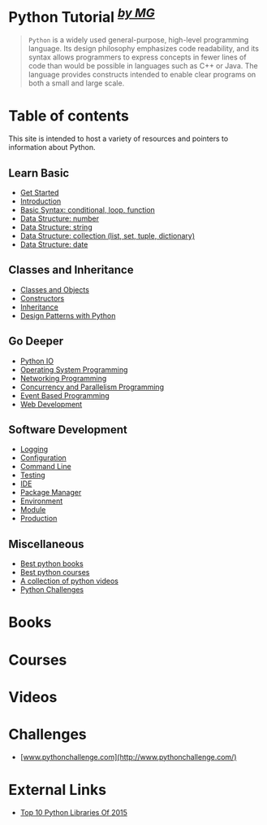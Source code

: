 # Python Tutorial <sup><i><a href="http://magizbox.com/">by MG</a></i></sup>

> `Python` is a widely used general-purpose, high-level programming language. Its design philosophy emphasizes code readability, and its syntax allows programmers to express concepts in fewer lines of code than would be possible in languages such as C++ or Java.
> The language provides constructs intended to enable clear programs on both a small and large scale.

# Table of contents

This site is intended to host a variety of resources and pointers to information about Python. 

## Learn Basic

* [Get Started](get_started.md)
* [Introduction](tutorials.md)
* [Basic Syntax: conditional, loop, function](basic_syntax.md)
* [Data Structure: number](datastructure_number.md)
* [Data Structure: string](datastructure_string.md)
* [Data Structure: collection (list, set, tuple, dictionary)](datastructure_collection.md)
* [Data Structure: date](datastructure_date.md)

## Classes and Inheritance

* [Classes and Objects](oop.md#classes-and-objects)
* [Constructors](oop.md#constructors-__init__)
* [Inheritance](oop.md##inheritance)
* [Design Patterns with Python](design_patterns.md)

## Go Deeper

* [Python IO](io.md)
* [Operating System Programming](os.md)
* [Networking Programming](networking.md)
* [Concurrency and Parallelism Programming](concurrency_parallelism.md)
* [Event Based Programming](event_based.md)
* [Web Development](web.md)

## Software Development

* [Logging](logging.md)
* [Configuration](configuration.md)
* [Command Line](command_line.md)
* [Testing](test.md)
* [IDE](ide.md)
* [Package Manager](package_manager.md)
* [Environment](environment.md)
* [Module](module.md)
* [Production](production.md)

## Miscellaneous 

* [Best python books](#books)
* [Best python courses](#courses)
* [A collection of python videos](#videos)
* [Python Challenges](#challenges)

# Books

<div class="books" gid="1gQFMXZtynpuTenoOQNGCHttArT4NspTWcyJQr5ps9Mk"></div>
<div class="clearfix"></div>

# Courses

<div class="courses" gid="1frO9QYhgsXbMzcyXoA4czWkxTWF8RBTJVf9uoO1rElU"></div>
<div class="clearfix"></div>

# Videos

<div class="videos" gid="1WMjweKiok6GnxZr9sIPx32RqgdYIQXSaI9gqs3A9TWI"></div>
<div class="clearfix"></div>

# Challenges

* [www.pythonchallenge.com](http://www.pythonchallenge.com/)

# External Links

* [Top 10 Python Libraries Of 2015](http://blog.tryolabs.com/2015/12/15/top-10-python-libraries-of-2015/)
